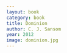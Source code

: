```yaml
---
layout: book
category: book
title: Dominion
author: C. J. Sansom
year: 2012
image: dominion.jpg
---
```

